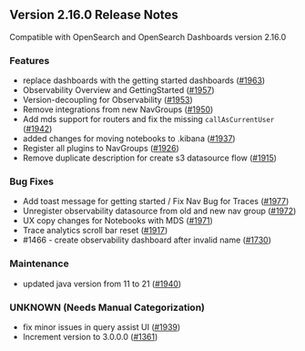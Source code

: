 ## Version 2.16.0 Release Notes

Compatible with OpenSearch and OpenSearch Dashboards version 2.16.0

### Features
* replace dashboards with the getting started dashboards ([#1963](https://github.com/opensearch-project/dashboards-observability/pull/1963))
* Observability Overview and GettingStarted ([#1957](https://github.com/opensearch-project/dashboards-observability/pull/1957))
* Version-decoupling for Observability ([#1953](https://github.com/opensearch-project/dashboards-observability/pull/1953))
* Remove integrations from new NavGroups ([#1950](https://github.com/opensearch-project/dashboards-observability/pull/1950))
* Add mds support for routers and fix the missing `callAsCurrentUser` ([#1942](https://github.com/opensearch-project/dashboards-observability/pull/1942))
* added changes for moving notebooks to .kibana ([#1937](https://github.com/opensearch-project/dashboards-observability/pull/1937))
* Register all plugins to NavGroups ([#1926](https://github.com/opensearch-project/dashboards-observability/pull/1926))
* Remove duplicate description for create s3 datasource flow ([#1915](https://github.com/opensearch-project/dashboards-observability/pull/1915))

### Bug Fixes
* Add toast message for getting started / Fix Nav Bug for Traces ([#1977](https://github.com/opensearch-project/dashboards-observability/pull/1977))
* Unregister observability datasource from old and new nav group ([#1972](https://github.com/opensearch-project/dashboards-observability/pull/1972))
* UX copy changes for Notebooks with MDS ([#1971](https://github.com/opensearch-project/dashboards-observability/pull/1971))
* Trace analytics scroll bar reset ([#1917](https://github.com/opensearch-project/dashboards-observability/pull/1917))
* #1466 - create observability dashboard after invalid name ([#1730](https://github.com/opensearch-project/dashboards-observability/pull/1730))

### Maintenance
* updated java version from 11 to 21 ([#1940](https://github.com/opensearch-project/dashboards-observability/pull/1940))

### UNKNOWN (Needs Manual Categorization)
* fix minor issues in query assist UI ([#1939](https://github.com/opensearch-project/dashboards-observability/pull/1939))
* Increment version to 3.0.0.0 ([#1361](https://github.com/opensearch-project/dashboards-observability/pull/1361))
